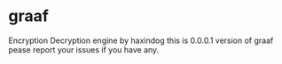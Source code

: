 # graaf
Encryption Decryption engine by haxindog
this is 0.0.0.1 version of graaf pease report your issues if you have any.
